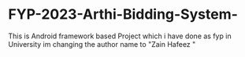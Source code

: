 # FYP-2023-Arthi-Bidding-System-
This is Android framework based Project which i have done as fyp in University
im changing the author name to "Zain Hafeez "
